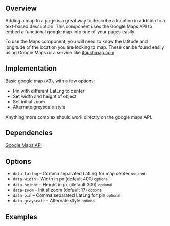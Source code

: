 ## Overview

Adding a map to a page is a great way to describe a location in addition to a text-based description. This component uses the Google Maps API to embed a functional google map into one of your pages easily. 

To use the Maps component, you will need to know the latitude and longitude of the location you are looking to map. These can be found easily using Google Maps or a service like [itouchmap.com](http://itouchmap.com/latlong.html). 

## Implementation

Basic google map (v3), with a few options:

* Pin with different LatLng to center
* Set width and height of object
* Set initial zoom
* Alternate greyscale style

Anything more complex should work directly on the google maps API.

## Dependencies

[Google Maps API](https://developers.google.com/maps/)

## Options

<ul class="nobullet">
  <li><code>data-latlng</code> &ndash; Comma separated LatLng for map center <small>required</small></li>
  <li><code>data-width</code> &ndash; Width in px (default 400) <small class="opt">optional</small></li>
  <li><code>data-height</code> &ndash; Height in px (default 300) <small class="opt">optional</small></li>
  <li><code>data-zoom</code> &ndash; Initial zoom (default 17) <small class="opt">optional</small></li>
  <li><code>data-pin</code> &ndash; Comma separated LatLng for pin  <small class="opt">optional</small></li>
  <li><code>data-grayscale</code> &ndash; Alternate style  <small class="opt">optional</small></li>
</ul>
    
## Examples
